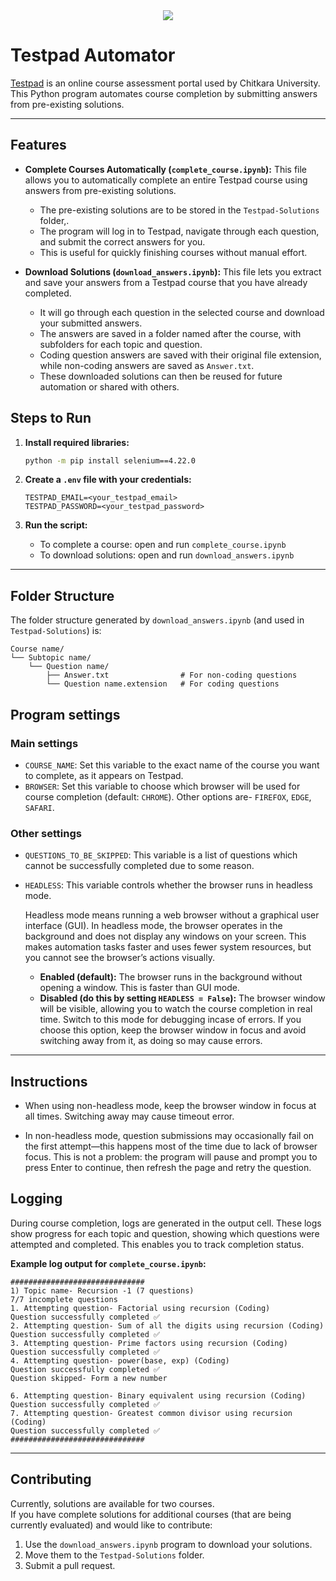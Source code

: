 <div style="text-align:center">
<img src="https://login.testpad.chitkara.edu.in/images/chitkara_logo_primary.png">
</div>

# Testpad Automator

[Testpad](https://login.testpad.chitkara.edu.in/login) is an online course assessment portal used by Chitkara University. This Python program automates course completion by submitting answers from pre-existing solutions.

---

## Features

- **Complete Courses Automatically (`complete_course.ipynb`):**
  This file allows you to automatically complete an entire Testpad course using answers from pre-existing solutions.  
  - The pre-existing solutions are to be stored in the `Testpad-Solutions` folder,.
  - The program will log in to Testpad, navigate through each question, and submit the correct answers for you.
  - This is useful for quickly finishing courses without manual effort.

- **Download Solutions (`download_answers.ipynb`):**
This file lets you extract and save your answers from a Testpad course that you have already completed.  
  - It will go through each question in the selected course and download your submitted answers.
  - The answers are saved in a folder named after the course, with subfolders for each topic and question.
  - Coding question answers are saved with their original file extension, while non-coding answers are saved as `Answer.txt`.
  - These downloaded solutions can then be reused for future automation or shared with others.

## Steps to Run

1. **Install required libraries:**
   ```sh
   python -m pip install selenium==4.22.0
   ```

2. **Create a `.env` file with your credentials:**
   ```
   TESTPAD_EMAIL=<your_testpad_email>
   TESTPAD_PASSWORD=<your_testpad_password>
   ```

3. **Run the script:**
   - To complete a course: open and run `complete_course.ipynb`
   - To download solutions: open and run `download_answers.ipynb`

---


## Folder Structure

The folder structure generated by `download_answers.ipynb` (and used in `Testpad-Solutions`) is:
```
Course name/
└── Subtopic name/
    └── Question name/
        ├── Answer.txt                # For non-coding questions
        └── Question name.extension   # For coding questions
```

## Program settings
### Main settings
- `COURSE_NAME`: Set this variable to the exact name of the course you want to complete, as it appears on Testpad.
- `BROWSER`: Set this variable to choose which browser will be used for course completion (default: `CHROME`). Other options are- `FIREFOX`, `EDGE`, `SAFARI`.

### Other settings
- `QUESTIONS_TO_BE_SKIPPED`: This variable is a list of questions which cannot be successfully completed due to some reason.

- `HEADLESS`: This variable controls whether the browser runs in headless mode.

  Headless mode means running a web browser without a graphical user interface (GUI). In headless mode, the browser operates in the background and does not display any windows on your screen. This makes automation tasks faster and uses fewer system resources, but you cannot see the browser’s actions visually. 
  - **Enabled (default):** The browser runs in the background without opening a window. This is faster than GUI mode.
  - **Disabled (do this by setting `HEADLESS = False`):** The browser window will be visible, allowing you to watch the course completion in real time. Switch to this mode for debugging incase of errors. If you choose this option, keep the browser window in focus and avoid switching away from it, as doing so may cause errors.
---


## Instructions

- When using non-headless mode, keep the browser window in focus at all times. Switching away may cause timeout error.

- In non-headless mode, question submissions may occasionally fail on the first attempt—this happens most of the time due to lack of browser focus. This is not a problem: the program will pause and prompt you to press Enter to continue, then refresh the page and retry the question.

## Logging

During course completion, logs are generated in the output cell. These logs show progress for each topic and question, showing which questions were attempted and completed. This enables you to track completion status.

**Example log output for `complete_course.ipynb`:**

```
##############################
1) Topic name- Recursion -1 (7 questions)
7/7 incomplete questions
1. Attempting question- Factorial using recursion (Coding)
Question successfully completed ✅
2. Attempting question- Sum of all the digits using recursion (Coding)
Question successfully completed ✅
3. Attempting question- Prime factors using recursion (Coding)
Question successfully completed ✅
4. Attempting question- power(base, exp) (Coding)
Question successfully completed ✅
Question skipped- Form a new number

6. Attempting question- Binary equivalent using recursion (Coding)
Question successfully completed ✅
7. Attempting question- Greatest common divisor using recursion (Coding)
Question successfully completed ✅
##############################
```

---

## Contributing

Currently, solutions are available for two courses.  
If you have complete solutions for additional courses (that are being currently evaluated) and would like to contribute:

1. Use the `download_answers.ipynb` program to download your solutions.
2. Move them to the `Testpad-Solutions` folder.
3. Submit a pull request.